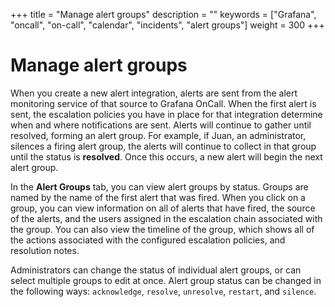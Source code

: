 +++
title = "Manage alert groups"
description = ""
keywords = ["Grafana", "oncall", "on-call", "calendar", "incidents", "alert groups"]
weight = 300
+++

# Manage alert groups

When you create a new alert integration, alerts are sent from the alert monitoring service of that source to Grafana OnCall. When the first alert is sent, the escalation policies you have in place for that integration determine when and where notifications are sent. Alerts will continue to gather until resolved, forming an alert group. For example, if Juan, an administrator, silences a firing alert group, the alerts will continue to collect in that group until the status is **resolved**. Once this occurs, a new alert will begin the next alert group. 

In the **Alert Groups** tab, you can view alert groups by status. Groups are named by the name of the first alert that was fired. When you click on a group, you can view information on all of alerts that have fired, the source of the alerts, and the users assigned in the escalation chain associated with the group. You can also view the timeline of the group, which shows all of the actions associated with the configured escalation policies, and resolution notes. 

Administrators can change the status of individual alert groups, or can select multiple groups to edit at once. Alert group status can be changed in the following ways: `acknowledge`, `resolve`, `unresolve`, `restart`, and `silence`.